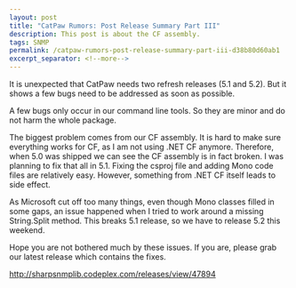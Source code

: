 ```yaml
---
layout: post
title: "CatPaw Rumors: Post Release Summary Part III"
description: This post is about the CF assembly.
tags: SNMP
permalink: /catpaw-rumors-post-release-summary-part-iii-d38b80d60ab1
excerpt_separator: <!--more-->
---
```

It is unexpected that CatPaw needs two refresh releases (5.1 and 5.2). But it shows a few bugs need to be addressed as soon as possible.

A few bugs only occur in our command line tools. So they are minor and do not harm the whole package.
<!--more-->

The biggest problem comes from our CF assembly. It is hard to make sure everything works for CF, as I am not using .NET CF anymore. Therefore, when 5.0 was shipped we can see the CF assembly is in fact broken. I was planning to fix that all in 5.1. Fixing the csproj file and adding Mono code files are relatively easy. However, something from .NET CF itself leads to side effect.

As Microsoft cut off too many things, even though Mono classes filled in some gaps, an issue happened when I tried to work around a missing String.Split method. This breaks 5.1 release, so we have to release 5.2 this weekend.

Hope you are not bothered much by these issues. If you are, please grab our latest release which contains the fixes.

http://sharpsnmplib.codeplex.com/releases/view/47894
